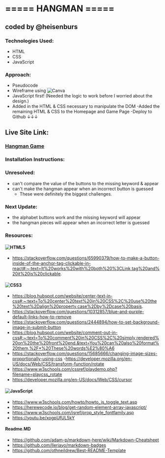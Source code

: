 # ===== HANGMAN =====

## coded by @heisenburs

### Technologies Used:

- HTML
- CSS
- JavaScript

### Approach:

- Pseudocode
- Wireframe using ![Canva](https://img.shields.io/badge/Canva-%2300C4CC.svg?style=for-the-badge&logo=Canva&logoColor=white)
- JavaScript first! (Needed the logic to work before I worried about the design.)
- Added in the HTML & CSS necessary to manipulate the DOM
  -Added the remaining HTML & CSS to the Homepage and Game Page
  -Deploy to Github ↓↓↓

## Live Site Link:

### [Hangman Game](https://heisenburs.github.io/HangmanJS/)

### Installation Instructions:

### Unresolved:

- can't compare the value of the buttons to the missing keyword & appear
- can't make the hangman appear when an incorrect button is guessed
  - These were definitely the biggest challenges.

### Next Update:

- the alphabet buttons work and the missing keyword will appear
- the hangman pieces will appear when an incorrect letter is guessed

### Resources:

#### ![HTML5](https://img.shields.io/badge/html5-%23E34F26.svg?style=for-the-badge&logo=html5&logoColor=white)

- https://stackoverflow.com/questions/65990379/how-to-make-a-button-inside-of-the-anchor-tag-clickable-in-react#:~:text=It%20works%20with%20both%20%3CLink,tag%20and%20it%20is%20clickable.

#### ![CSS3](https://img.shields.io/badge/css3-%231572B6.svg?style=for-the-badge&logo=css3&logoColor=white)

- https://blog.hubspot.com/website/center-text-in-css#:~:text=To%20center%20text%20in%20CSS%2C%20use%20the%20text%2Dalign%20property,case%2Dby%2Dcase%20basis.
- https://stackoverflow.com/questions/10312857/blue-and-purple-default-links-how-to-remove
- https://stackoverflow.com/questions/2444894/how-to-set-background-image-in-submit-button
- https://blog.hubspot.com/website/comment-out-in-css#:~:text=To%20comment%20in%20CSS%2C%20simply,rendered%20on%20the%20front%20end.&text=You%20can%20also%20format%20them,%2F*%20These%20words%E2%80%A6
- https://stackoverflow.com/questions/15685666/changing-image-sizes-proportionally-using-css -https://developer.mozilla.org/en-US/docs/Web/CSS/transform-function/rotate
- https://www.w3schools.com/cssref/playdemo.php?filename=playcss_rotate
- https://developer.mozilla.org/en-US/docs/Web/CSS/cursor

#### ![JavaScript](https://img.shields.io/badge/javascript-%23323330.svg?style=for-the-badge&logo=javascript&logoColor=%23F7DF1E)

- https://www.w3schools.com/howto/howto_js_toggle_text.asp
- https://herewecode.io/blog/get-random-element-array-javascript/
- https://www.w3schools.com/jsref/prop_style_fontfamily.asp
- https://youtu.be/xogpUfUL5kY

#### Readme.MD

- https://github.com/adam-p/markdown-here/wiki/Markdown-Cheatsheet
- https://github.com/Ileriayo/markdown-badges
- https://github.com/othneildrew/Best-README-Template
